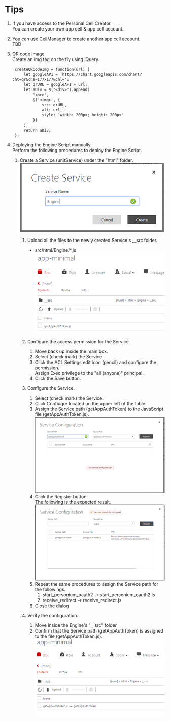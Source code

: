 # Tips  
1. If you have access to the Personal Cell Creator.  
You can create your own app cell & app cell account.
1. You can use CellManager to create another app cell account.  
TBD  
1. QR code image  
Create an img tag on the fly using jQuery.  

        createQRCodeImg = function(url) {
            let googleAPI = 'https://chart.googleapis.com/chart?cht=qr&chs=177x177&chl=';
            let qrURL = googleAPI + url;
            let aDiv = $('<div>').append(
                '<br>',
                $('<img>', {
                    src: qrURL,
                    alt: url,
                    style: 'width: 200px; height: 200px'
                })
            );
            return aDiv;
        };

1. Deploying the Engine Script manually.   
Perform the following procedures to deploy the Engine Script.  
    1. Create a Service (unitService) under the "html" folder.  
        ![Create a Service](CreateServiceDialog.png)  
        1. Upload all the files to the newly created Service's __src folder.  
            - src/html/Engine/*.js    
            ![Service folder](ServiceFolderFileUpload.png)  
        1. Configure the access permission for the Service.  
            1. Move back up inside the main box.  
            1. Select (check mark) the Service.
            1. Click the ACL Settings edit icon (pencil) and configure the permission.  
            Assign Exec privilege to the "all (anyone)" principal.  
            1. Click the Save button.  
        1. Configure the Service.  
            1. Select (check mark) the Service.  
            1. Click Confiugre located on the upper left of the table.  
            1. Assign the Service path (getAppAuthToken) to the JavaScript file (getAppAuthToken.js).  
            ![Service Configuration Dialog](ServiceConfigurationDialog01.png)  
            1. Click the Register button.  
            The following is the expected result.  
            ![Service path registered](ServiceConfigurationDialog02.png)  
            1. Repeat the same procedures to assign the Service path for the followings.  
                1. start_personium_oauth2 -> start_personium_oauth2.js
                1. receive_redirect -> receive_redirect.js
            1. Close the dialog  

        1. Verify the configuration.  
            1. Move inside the Engine's "__src" folder
            1. Confirm that the Service path (getAppAuthToken) is assigned to the file  (getAppAuthToken.js).  
            ![After Configuration](ServiceFolderAfterConfiguration.png)

